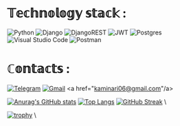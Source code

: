 # 𝕋𝕖𝕔𝕙𝕟𝕠𝕝𝕠𝕘𝕪 𝕤𝕥𝕒𝕔𝕜 :

![Python](https://img.shields.io/badge/python-3670A0?style=for-the-badge&logo=python&logoColor=ffdd54)
![Django](https://img.shields.io/badge/django-%23092E20.svg?style=for-the-badge&logo=django&logoColor=white)
![DjangoREST](https://img.shields.io/badge/DJANGO-REST-ff1709?style=for-the-badge&logo=django&logoColor=white&color=ff1709&labelColor=gray)
![JWT](https://img.shields.io/badge/JWT-black?style=for-the-badge&logo=JSON%20web%20tokens)
![Postgres](https://img.shields.io/badge/postgres-%23316192.svg?style=for-the-badge&logo=postgresql&logoColor=white)
![Visual Studio Code](https://img.shields.io/badge/Visual%20Studio%20Code-0078d7.svg?style=for-the-badge&logo=visual-studio-code&logoColor=white)
![Postman](https://img.shields.io/badge/Postman-FF6C37?style=for-the-badge&logo=postman&logoColor=white)

# ℂ𝕠𝕟𝕥𝕒𝕔𝕥𝕤 :

[![Telegram](https://img.shields.io/badge/Telegram-2CA5E0?style=for-the-badge&logo=telegram&logoColor=white)](https://t.me/giantisopod)
[![Gmail](https://img.shields.io/badge/Gmail-D14836?style=for-the-badge&logo=gmail&logoColor=white)](kaminari06@gmail.com)
<a href="kaminari06@gmail.com"/a>


[![Anurag's GitHub stats](https://github-readme-stats.vercel.app/api?username=ChiBovino13)](https://github.com/anuraghazra/github-readme-stats)
[![Top Langs](https://github-readme-stats.vercel.app/api/top-langs/?username=ChiBovino13)](https://github.com/anuraghazra/github-readme-stats)
[![GitHub Streak](https://github-readme-streak-stats.herokuapp.com/?user=ChiBovino13)](https://git.io/streak-stats) \


[![trophy](https://github-profile-trophy.vercel.app/?username=ChiBovino13)](https://github.com/ryo-ma/github-profile-trophy) \



<!--
**ChiBovino13/ChiBovino13** is a ✨ _special_ ✨ repository because its `README.md` (this file) appears on your GitHub profile.

Here are some ideas to get you started:

- 🔭 I’m currently working on ...
- 🌱 I’m currently learning ...
- 👯 I’m looking to collaborate on ...
- 🤔 I’m looking for help with ...
- 💬 Ask me about ...
- 📫 How to reach me: ...
- 😄 Pronouns: ...
- ⚡ Fun fact: ...
-->

